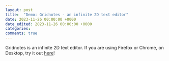 ```yaml
---
layout: post
title:  "Demo: Gridnotes - an infinite 2D text editor"
date: 2023-11-26 00:00:00 +0000
date_edited: 2023-11-26 00:00:00 +0000
categories:
comments: true
---
```


Gridnotes is an infinite 2D text editor. If you are using Firefox or Chrome, on Desktop, try it out [here](https://gridnotes.io/v1/)!

<!-- ## Features

Typing on an infinite 2D grid
 -->
